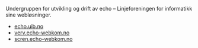 Undergruppen for utvikling og drift av echo – Linjeforeningen for informatikk sine webløsninger.

- [echo.uib.no](https://echo.uib.no)
- [verv.echo-webkom.no](https://verv.echo-webkom.no)
- [scren.echo-webkom.no](https://screen.echo-webkom.no)

